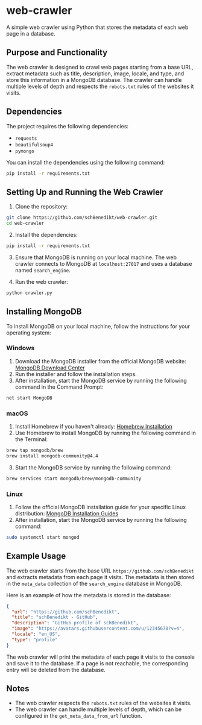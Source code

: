 # web-crawler

A simple web crawler using Python that stores the metadata of each web page in a database.

## Purpose and Functionality

The web crawler is designed to crawl web pages starting from a base URL, extract metadata such as title, description, image, locale, and type, and store this information in a MongoDB database. The crawler can handle multiple levels of depth and respects the `robots.txt` rules of the websites it visits.

## Dependencies

The project requires the following dependencies:

- `requests`
- `beautifulsoup4`
- `pymongo`

You can install the dependencies using the following command:

```bash
pip install -r requirements.txt
```

## Setting Up and Running the Web Crawler

1. Clone the repository:

```bash
git clone https://github.com/schBenedikt/web-crawler.git
cd web-crawler
```

2. Install the dependencies:

```bash
pip install -r requirements.txt
```

3. Ensure that MongoDB is running on your local machine. The web crawler connects to MongoDB at `localhost:27017` and uses a database named `search_engine`.

4. Run the web crawler:

```bash
python crawler.py
```

## Installing MongoDB

To install MongoDB on your local machine, follow the instructions for your operating system:

### Windows

1. Download the MongoDB installer from the official MongoDB website: [MongoDB Download Center](https://www.mongodb.com/try/download/community)
2. Run the installer and follow the installation steps.
3. After installation, start the MongoDB service by running the following command in the Command Prompt:

```bash
net start MongoDB
```

### macOS

1. Install Homebrew if you haven't already: [Homebrew Installation](https://brew.sh/)
2. Use Homebrew to install MongoDB by running the following command in the Terminal:

```bash
brew tap mongodb/brew
brew install mongodb-community@4.4
```

3. Start the MongoDB service by running the following command:

```bash
brew services start mongodb/brew/mongodb-community
```

### Linux

1. Follow the official MongoDB installation guide for your specific Linux distribution: [MongoDB Installation Guides](https://docs.mongodb.com/manual/installation/)
2. After installation, start the MongoDB service by running the following command:

```bash
sudo systemctl start mongod
```

## Example Usage

The web crawler starts from the base URL `https://github.com/schBenedikt` and extracts metadata from each page it visits. The metadata is then stored in the `meta_data` collection of the `search_engine` database in MongoDB.

Here is an example of how the metadata is stored in the database:

```json
{
  "url": "https://github.com/schBenedikt",
  "title": "schBenedikt - GitHub",
  "description": "GitHub profile of schBenedikt",
  "image": "https://avatars.githubusercontent.com/u/12345678?v=4",
  "locale": "en_US",
  "type": "profile"
}
```

The web crawler will print the metadata of each page it visits to the console and save it to the database. If a page is not reachable, the corresponding entry will be deleted from the database.

## Notes

- The web crawler respects the `robots.txt` rules of the websites it visits.
- The web crawler can handle multiple levels of depth, which can be configured in the `get_meta_data_from_url` function.
